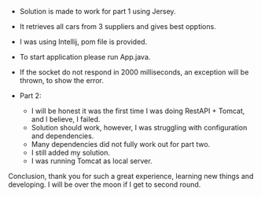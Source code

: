 - Solution is made to work for part 1 using Jersey.
- It retrieves all cars from 3 suppliers and gives best opptions.
- I was using Intellij, pom file is provided.
- To start application please run App.java.
- If the socket do not respond in 2000 milliseconds, an exception will be thrown, to show the error.

- Part 2:
	- I will be honest it was the first time I was doing RestAPI + Tomcat, and I believe, I failed.
	- Solution should work, however, I was struggling with configuration and dependencies. 
	- Many dependencies did not fully work out for part two. 
	- I still added my solution.
	- I was running Tomcat as local server.
	
Conclusion, thank you for such a great experience, learning new things and developing. 
I will be over the moon if I get to second round.
	